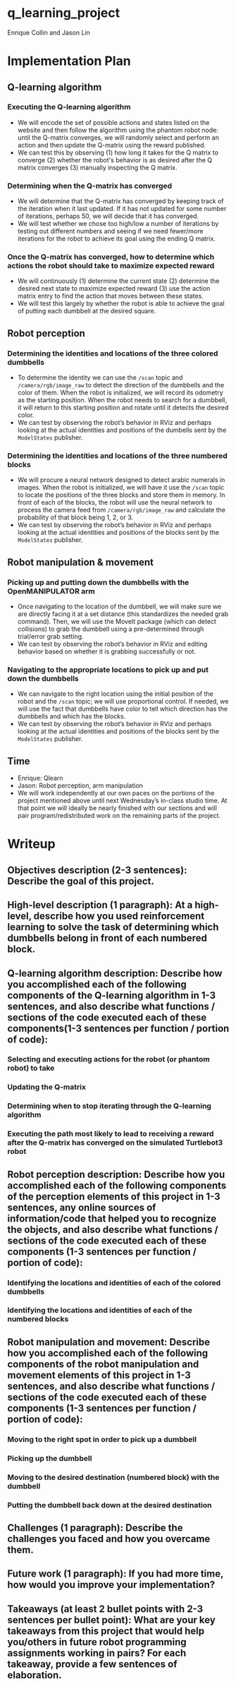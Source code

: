# q_learning_project 

Enrique Collin and Jason Lin
# Implementation Plan
## Q-learning algorithm
### Executing the Q-learning algorithm
- We will encode the set of possible actions and states listed on the website and then follow the algorithm using the phantom robot node: until the Q-matrix converges, we will randomly select and perform an action and then update the Q-matrix using the reward published. 
- We can test this by observing (1) how long it takes for the Q matrix to converge (2) whether the robot's behavior is as desired after the Q matrix converges (3) manually inspecting the Q matrix.
### Determining when the Q-matrix has converged
- We will determine that the Q-matrix has converged by keeping track of the iteration when it last updated. If it has not updated for some number of iterations, perhaps 50, we will decide that it has converged. 
- We will test whether we chose too high/low a number of iterations by testing out different numbers and seeing if we need fewer/more iterations for the robot to achieve its goal using the ending Q matrix.
### Once the Q-matrix has converged, how to determine which actions the robot should take to maximize expected reward
- We will continuously (1) determine the current state (2) determine the desired next state to maximize expected reward (3) use the action matrix entry to find the action that moves between these states. 
- We will test this largely by whether the robot is able to achieve the goal of putting each dumbbell at the desired square.
## Robot perception
### Determining the identities and locations of the three colored dumbbells
- To determine the identity we can use the `/scan` topic and `/camera/rgb/image_raw` to detect the direction of the dumbbells and the color of them. When the robot is initialized, we will record its odometry as the starting position. When the robot needs to search for a dumbbell, it will return to this starting position and rotate until it detects the desired color.
- We can test by observing the robot’s behavior in RViz and perhaps looking at the actual identities and positions of the dumbells sent by the `ModelStates` publisher. 
### Determining the identities and locations of the three numbered blocks
- We will procure a neural network designed to detect arabic numerals in images. When the robot is initialized, we will have it use the `/scan` topic to locate the positions of the three blocks and store them in memory. In front of each of the blocks, the robot will use the neural network to process the camera feed from `/camera/rgb/image_raw` and calculate the probability of that block being 1, 2, or 3.
- We can test by observing the robot’s behavior in RViz and perhaps looking at the actual identities and positions of the blocks sent by the `ModelStates` publisher. 
## Robot manipulation & movement
### Picking up and putting down the dumbbells with the OpenMANIPULATOR arm
- Once navigating to the location of the dumbbell, we will make sure we are directly facing it at a set distance (this standardizes the needed grab command). Then, we will use the MoveIt package (which can detect collisions) to grab the dumbbell using a pre-determined through trial/error grab setting. 
- We can test by observing the robot’s behavior in RViz and editing behavior based on whether it is grabbing successfully or not. 
### Navigating to the appropriate locations to pick up and put down the dumbbells
- We can navigate to the right location using the initial position of the robot and the `/scan` topic; we will use proportional control. If needed, we will use the fact that dumbbells have color to tell which direction has the dumbbells and which has the blocks.
- We can test by observing the robot’s behavior in RViz and perhaps looking at the actual identities and positions of the blocks sent by the `ModelStates` publisher. 
## Time
- Enrique: Qlearn 
- Jason: Robot perception, arm manipulation
- We will work independently at our own paces on the portions of the project mentioned above until next Wednesday’s in-class studio time. At that point we will ideally be nearly finished with our sections and will pair program/redistributed work on the remaining parts of the project. 

# Writeup
## Objectives description (2-3 sentences): Describe the goal of this project.
## High-level description (1 paragraph): At a high-level, describe how you used reinforcement learning to solve the task of determining which dumbbells belong in front of each numbered block.
## Q-learning algorithm description: Describe how you accomplished each of the following components of the Q-learning algorithm in 1-3 sentences, and also describe what functions / sections of the code executed each of these components(1-3 sentences per function / portion of code):
### Selecting and executing actions for the robot (or phantom robot) to take
### Updating the Q-matrix
### Determining when to stop iterating through the Q-learning algorithm
### Executing the path most likely to lead to receiving a reward after the Q-matrix has converged on the simulated Turtlebot3 robot
## Robot perception description: Describe how you accomplished each of the following components of the perception elements of this project in 1-3 sentences, any online sources of information/code that helped you to recognize the objects, and also describe what functions / sections of the code executed each of these components (1-3 sentences per function / portion of code):
### Identifying the locations and identities of each of the colored dumbbells
### Identifying the locations and identities of each of the numbered blocks
## Robot manipulation and movement: Describe how you accomplished each of the following components of the robot manipulation and movement elements of this project in 1-3 sentences, and also describe what functions / sections of the code executed each of these components (1-3 sentences per function / portion of code):
### Moving to the right spot in order to pick up a dumbbell
### Picking up the dumbbell
### Moving to the desired destination (numbered block) with the dumbbell
### Putting the dumbbell back down at the desired destination
## Challenges (1 paragraph): Describe the challenges you faced and how you overcame them.
## Future work (1 paragraph): If you had more time, how would you improve your implementation?
## Takeaways (at least 2 bullet points with 2-3 sentences per bullet point): What are your key takeaways from this project that would help you/others in future robot programming assignments working in pairs? For each takeaway, provide a few sentences of elaboration.

